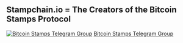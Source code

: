## Stampchain.io = The Creators of the Bitcoin Stamps Protocol ##


[![Bitcoin Stamps Telegram Group](https://upload.wikimedia.org/wikipedia/commons/thumb/8/82/Telegram_logo.svg/20px-Telegram_logo.svg.png)](https://t.me/BitcoinStamps) [Bitcoin Stamps Telegram Group](https://t.me/BitcoinStamps)
